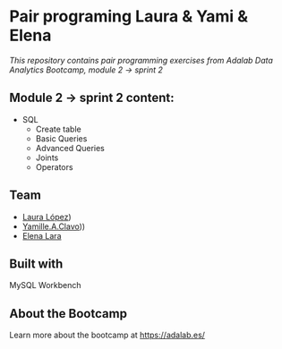# Pair programing Laura & Yami & Elena
*This repository contains pair programming exercises from Adalab Data Analytics Bootcamp, module 2 -> sprint 2*

## Module 2 -> sprint 2 content:
- SQL
    - Create table
    - Basic Queries
    - Advanced Queries
    - Joints
    - Operators

## Team
- [Laura López](https://github.com/laural87))
- [Yamille.A.Clavo](https://github.com/YamilleAClavo)))
- [Elena Lara](https://github.com/ElenaLara14)

## Built with
MySQL Workbench

## About the Bootcamp
Learn more about the bootcamp at https://adalab.es/

